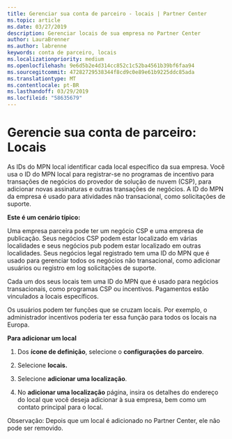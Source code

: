```yaml
---
title: Gerenciar sua conta de parceiro - locais | Partner Center
ms.topic: article
ms.date: 03/27/2019
description: Gerenciar locais de sua empresa no Partner Center
author: LauraBrenner
ms.author: labrenne
keywords: conta de parceiro, locais
ms.localizationpriority: medium
ms.openlocfilehash: 9e6d5b2e4d314cc852c1c52ba4561b39bf6faa94
ms.sourcegitcommit: 47282729538344f8cd9c0e89e61b9225ddc85ada
ms.translationtype: MT
ms.contentlocale: pt-BR
ms.lasthandoff: 03/29/2019
ms.locfileid: "58635679"
---
```

# <a name="manage-your-partner-account-locations"></a>Gerencie sua conta de parceiro: Locais

As IDs do MPN local identificar cada local específico da sua empresa. Você usa o ID do MPN local para registrar-se no programas de incentivo para transações de negócios do provedor de solução de nuvem (CSP), para adicionar novas assinaturas e outras transações de negócios. A ID do MPN da empresa é usado para atividades não transacional, como solicitações de suporte.

**Este é um cenário típico:** 

Uma empresa parceira pode ter um negócio CSP e uma empresa de publicação. Seus negócios CSP podem estar localizado em várias localidades e seus negócios pub podem estar localizado em outras localidades. Seus negócios legal registrado tem uma ID do MPN que é usado para gerenciar todos os negócios não transacional, como adicionar usuários ou registro em log solicitações de suporte. 

Cada um dos seus locais tem uma ID do MPN que é usado para negócios transacionais, como programas CSP ou incentivos. Pagamentos estão vinculados a locais específicos.

Os usuários podem ter funções que se cruzam locais. Por exemplo, o administrador incentivos poderia ter essa função para todos os locais na Europa.

**Para adicionar um local**

1. Dos **ícone de definição**, selecione o **configurações do parceiro**. 

2. Selecione **locais.**

3. Selecione **adicionar uma localização**.  

4. No **adicionar uma localização** página, insira os detalhes do endereço do local que você deseja adicionar à sua empresa, bem como um contato principal para o local.

Observação: Depois que um local é adicionado no Partner Center, ele não pode ser removido.

